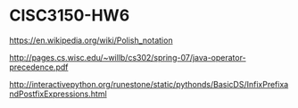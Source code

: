 # CISC3150-HW6




https://en.wikipedia.org/wiki/Polish_notation

http://pages.cs.wisc.edu/~willb/cs302/spring-07/java-operator-precedence.pdf


http://interactivepython.org/runestone/static/pythonds/BasicDS/InfixPrefixandPostfixExpressions.html

